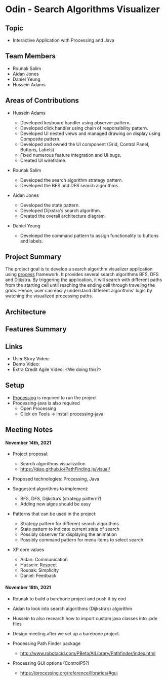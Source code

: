 # Odin - Search Algorithms Visualizer

## Topic
- Interactive Application with Processing and Java


## Team Members

- Rounak Salim
- Aidan Jones
- Daniel Yeung
- Hussein Adams

## Areas of Contributions

 - Hussein Adams
    - Developed keyboard handler using observer pattern.
    - Developed click handler using chain of responsibility pattern.
    - Developed UI nested views and managed drawing on display using Composite pattern.
    - Developed and owned the UI component (Grid, Control Panel, Buttons, Labels)
    - Fixed numerous feature integration and UI bugs.
    - Created UI wireframe.


- Rounak Salim
    - Developed the search algorithm strategy pattern.
    - Developed the BFS and DFS search algorithms.


- Aidan Jones
    - Developed the state pattern.
    - Developed Dijkstra's search algorithm.
    - Created the overall architecture diagram.


- Daniel Yeung
    - Develoepd the command pattern to assign functionality to buttons and labels.



## Project Summary
  The project goal is to develop a search algorithm visualizer application using [process](https://www.processing.org/) framework. It provides several search algorithms BFS, DFS and Dijkstra. By triggering the application, it will search with different paths from the starting cell until reaching the ending cell through traveling the grids. Hence, user can easily understand different algorithms' logic by watching the visualized processing paths.
  

## Architecture

## Features Summary

## Links

- User Story Video:
- Demo Video:
- Extra Credit Agile Video: <We doing this?>

## Setup

- [Processing](https://www.processing.org/) is required to run the project
- Processing-java is also required
    - Open Processing
    - Click on Tools -> install processing-java

## Meeting Notes

#### November 14th, 2021

- Project proposal:

  - Search algorithms visualization
  - https://qiao.github.io/PathFinding.js/visual/

- Proposed technologies: Processing, Java

- Suggested algorithms to implement:

  - BFS, DFS, Dijkstra’s (strategy pattern?)
  - Adding new algos should be easy

- Patterns that can be used in the project:

  - Strategy pattern for different search algorithms
  - State pattern to indicate current state of search
  - Possibly observer for displaying the animation
  - Possibly command pattern for menu items to select search

- XP core values
  - Aidan: Communication
  - Hussein: Respect
  - Rounak: Simplicity
  - Daniel: Feedback

#### November 18th, 2021

- Rounak to build a barebone project and push it by eod
- Aidan to look into search algorithms (Dijkstra’s) algorithm
- Hussein to also research how to import custom java classes into .pde files
- Design meeting after we set up a barebone project.

- Processing Path Finder package

  - http://www.robotacid.com/PBeta/AILibrary/Pathfinder/index.html

- Processing GUI options (ControlP5?)
  - https://processing.org/reference/libraries/#gui
